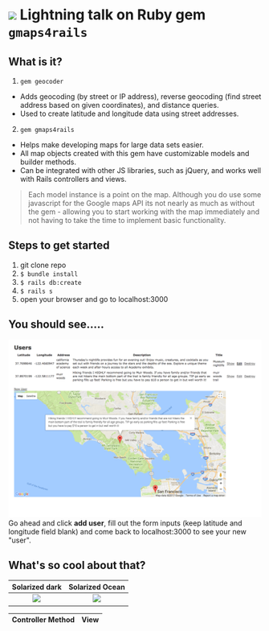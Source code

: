 # <img src="https://www.seeklogo.net/wp-content/uploads/2016/07/Ruby-logo.png" height="20px"> Lightning talk on Ruby gem `gmaps4rails`

## What is it?

1. `gem geocoder`

  * Adds geocoding (by street or IP address), reverse geocoding (find street address based on given coordinates), and distance queries.
  * Used to create latitude and longitude data using street addresses.

2. `gem gmaps4rails`
  * Helps make developing maps for large data sets easier.
  * All map objects created with this gem have customizable models and builder methods.
  * Can be integrated with other JS libraries, such as jQuery, and works well with Rails controllers and views.

> Each model instance is a point on the map.
> Although you do use some javascript for the Google maps API its not nearly as much as without the gem - allowing you to start working with the map immediately and not having to take the time to implement basic functionality.

## Steps to get started

1. git clone repo
2. `$ bundle install `
3. `$ rails db:create`
4. `$ rails s`
5. open your browser and go to localhost:3000

## You should see.....
![](https://github.com/NrupM/lightning-gmaps4rails/blob/master/app/assets/images/Gmaps4rails.png)
Go ahead and click **add user**, fill out the form inputs (keep latitude and longitude field blank) and come back to localhost:3000 to see your new "user".

## What's so cool about that?
Solarized dark             |  Solarized Ocean
:-------------------------:|:-------------------------:
![](https://...Ocean.png)  |  ![](https://...Dark.png)

Controller Method          |  View <script>
:-------------------------:|:-------------------------:
![](ttps://github.com/NrupM/lightning-gmaps4rails/blob/master/app/assets/images/users_controller.png)  |  ![](https://github.com/NrupM/lightning-gmaps4rails/blob/master/app/assets/images/users_indexview.png)


<img align="left" width="300px" src="https://github.com/NrupM/lightning-gmaps4rails/blob/master/app/assets/images/users_controller.png"> <img align="right" width="300px" src="https://github.com/NrupM/lightning-gmaps4rails/blob/master/app/assets/images/users_indexview.png">  

<img src="https://github.com/NrupM/lightning-gmaps4rails/blob/master/app/assets/images/jqueryajax.png" height="800px">

## Want a map for YOUR app?

 * I suggest going through this [tutorial](https://www.youtube.com/watch?v=R0l-7en3dUw&feature=youtu.be) before setting up the gem in your app. It takes less than 30 minutes(depending on familiarity with Rails) and gives you a good idea of how the gem works within an app. *Afterwards*, your implementation will be smooth sailing!
 * Be aware that the first setup takes at *least* 30 minutes.

### Helpful links below:

* [Google Maps for Rails github](https://github.com/apneadiving/Google-Maps-for-Rails)
* [Blog article discussing why you might wan to use gmaps4rails](https://anadea.info/blog/how-to-integrate-google-maps-into-ruby-on-rails-app)
* [Helpful tutorial](https://www.youtube.com/watch?v=R0l-7en3dUw&feature=youtu.be)
